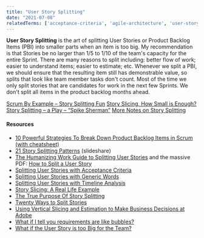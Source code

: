 ```yaml
---
title: "User Story Splitting"
date: "2021-07-08"
relatedTerms: ['acceptance-criteria', 'agile-architecture', 'user-story']
---
```


**User Story Splitting** is the art of splitting User Stories or Product Backlog Items (PBI) into smaller parts when an item is too big. My recommendation is that Stories be no larger than 1/5 to 1/10 of the team's capacity for the entire Sprint. There are many reasons to split including: better flow of work; easier to understand items; easier to estimate; etc. Whenever we split a PBI, we should ensure that the resulting item still has demonstrable value, so splits that look like team member tasks don't count. Most of the time we only split stories that are candidates for work in the next few Sprints. We don't split all items in the product backlog months ahead.

[Scrum By Example – Story Splitting Fun](/blog/scrummaster-tales-story-splitting-fun.html) [Story Slicing, How Small is Enough?](/blog/story-slicing-how-small-is-enough.html) [Story Splitting – a Play – “Spike Sherman”](/blog/story-splitting-a-play-spike-sherman.html) [More Notes on Story Splitting](/blog/more-notes-on-story-splitting.html)

#### Resources

- [10 Powerful Strategies To Break Down Product Backlog Items in Scrum (with cheatsheet)](https://medium.com/the-liberators/10-powerful-strategies-for-breaking-down-user-stories-in-scrum-with-cheatsheet-2cd9aae7d0eb)
- [21 Story Splitting Patterns](https://www.slideshare.net/kentjmcdonald/21-story-splitting-patterns-49940134) (slideshare)
- [The Humanizing Work Guide to Splitting User Stories](https://www.humanizingwork.com/the-humanizing-work-guide-to-splitting-user-stories/) and the massive PDF: [How to Split a User Story](http://www.humanizingwork.com/wp-content/uploads/2020/10/HW-Story-Splitting-Flowchart.pdf)
- [Splitting User Stories with Acceptance Criteria](https://agilelearninglabs.com/2013/04/user-story-splitting-three/)
- [Splitting User Stories with Generic Words](https://agilelearninglabs.com/2013/04/user-story-splitting-part-two/)
- [Splitting User Stories with Timeline Analysis](https://agilelearninglabs.com/2013/05/user-story-splitting-four/)
- [Story Slicing: A Real Life Example](https://rwiersma.blogspot.com/2017/12/story-slicing-real-life-example.html)
- [The True Purpose Of Story Splitting](https://getnave.com/blog/story-splitting/)
- [Twenty Ways to Split Stories](https://xp123.com/articles/twenty-ways-to-split-stories/)
- [Using Vertical Slicing and Estimation to Make Business Decisions at Adobe](https://www.mountaingoatsoftware.com/blog/using-vertical-slicing-and-estimation-to-make-business-decisions-at-adobe)
- [What if I tell you requirements are like bubbles?](https://www.linkedin.com/pulse/what-i-tell-yourequirements-like-bubbles-alexey-krivitsky/)
- [What if the User Story is too Big for the Team?](https://goodrequirements.com/2012/too-big/)

